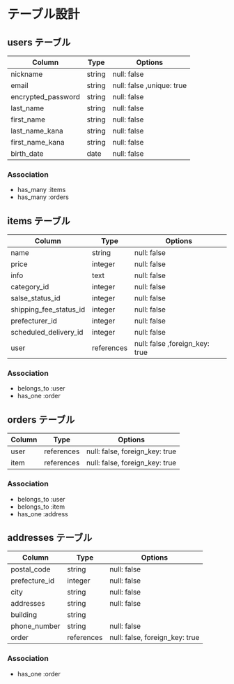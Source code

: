 # テーブル設計

## users テーブル

| Column             | Type    | Options                   |
| ------------------ | ------- | -----------               |
| nickname           | string  | null: false               |
| email              | string  | null: false ,unique: true |
| encrypted_password | string  | null: false               |
| last_name          | string  | null: false               |
| first_name         | string  | null: false               |
| last_name_kana     | string  | null: false               |
| first_name_kana    | string  | null: false               |
| birth_date         | date    | null: false               |

### Association

- has_many :items
- has_many :orders

## items テーブル

| Column                  | Type        | Options                        |
| ----------------------- | ----------- | ------------------------------ |
| name                    | string      | null: false                    |
| price                   | integer     | null: false                    |
| info                    | text        | null: false                    |
| category_id             | integer     | null: false                    |
| salse_status_id         | integer     | null: false                    |
| shipping_fee_status_id  | integer     | null: false                    |
| prefecturer_id          | integer     | null: false                    |
| scheduled_delivery_id   | integer     | null: false                    |
| user                    | references  | null: false ,foreign_key: true |

### Association

- belongs_to :user
- has_one    :order

## orders テーブル

| Column | Type       | Options                        |
| ------ | ---------- | ------------------------------ |
| user   | references | null: false, foreign_key: true |
| item   | references | null: false, foreign_key: true |

### Association

- belongs_to :user
- belongs_to :item
- has_one    :address

## addresses テーブル

| Column        | Type        | Options                        |
| ------------- | ----------- | ------------------------------ |
| postal_code   | string      | null: false                    |
| prefecture_id | integer     | null: false                    |
| city          | string      | null: false                    |
| addresses     | string      | null: false                    |
| building      | string      |                                |
| phone_number  | string      | null: false                    |
| order         | references  | null: false, foreign_key: true |

### Association

- has_one :order
